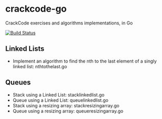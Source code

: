 crackcode-go
============

CrackCode exercises and algorithms implementations, in Go

[![Build Status](https://travis-ci.org/ricardclau/crackcode-go.svg)](https://travis-ci.org/ricardclau/crackcode-go)

Linked Lists
------------

- Implement an algorithm to find the nth to the last element of a singly linked list: nthtothelast.go

Queues
------

- Stack using a Linked List: stacklinkedlist.go
- Queue using a Linked List: queuelinkedlist.go
- Stack using a resizing array: stackresizingarray.go
- Queue using a resizing array: queueresizingarray.go